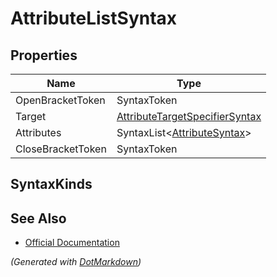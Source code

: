 # AttributeListSyntax

## Properties

| Name              | Type                                                                |
| ----------------- | ------------------------------------------------------------------- |
| OpenBracketToken  | SyntaxToken                                                         |
| Target            | [AttributeTargetSpecifierSyntax](AttributeTargetSpecifierSyntax.md) |
| Attributes        | SyntaxList\<[AttributeSyntax](AttributeSyntax.md)>                  |
| CloseBracketToken | SyntaxToken                                                         |

## SyntaxKinds

## See Also

* [Official Documentation](https://docs.microsoft.com/en-us/dotnet/api/microsoft.codeanalysis.csharp.syntax.attributelistsyntax)


*\(Generated with [DotMarkdown](http://github.com/JosefPihrt/DotMarkdown)\)*